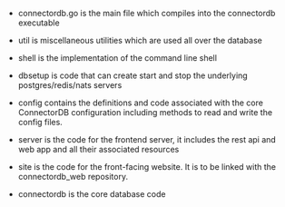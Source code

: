 - connectordb.go is the main file which compiles into the connectordb executable
- util is miscellaneous utilities which are used all over the database
- shell is the implementation of the command line shell
- dbsetup is code that can create start and stop the underlying postgres/redis/nats servers
- config contains the definitions and code associated with the core ConnectorDB configuration including methods to read and write the config files.
- server is the code for the frontend server, it includes the rest api and web app and all their associated resources

- site is the code for the front-facing website. It is to be linked with the connectordb_web repository.

- connectordb is the core database code
